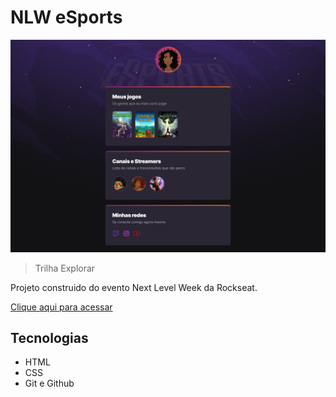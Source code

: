 # NLW eSports

![preview](./.github/preview.png)

> Trilha Explorar

Projeto construido do evento Next Level Week da Rockseat.

[Clique aqui para acessar](https://AndresaCA.github.io/nwl)

## Tecnologias

- HTML
- CSS
- Git e Github

